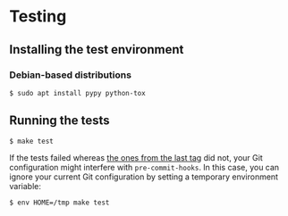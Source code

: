 Testing
=======

Installing the test environment
-------------------------------

### Debian-based distributions

```shell-session
$ sudo apt install pypy python-tox
```

Running the tests
-----------------

```shell-session
$ make test
```

If the tests failed whereas [the ones from the last tag](https://travis-ci.org/pre-commit/pre-commit-hooks) did not, your Git configuration might interfere with `pre-commit-hooks`. In this case, you can ignore your current Git configuration by setting a temporary environment variable:

```shell-session
$ env HOME=/tmp make test
```
